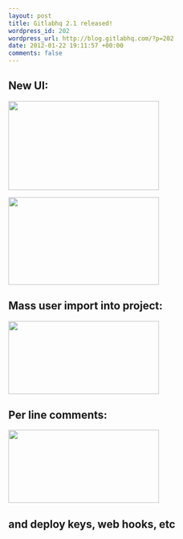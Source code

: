 ```yaml
--- 
layout: post
title: Gitlabhq 2.1 released!
wordpress_id: 202
wordpress_url: http://blog.gitlabhq.com/?p=202
date: 2012-01-22 19:11:57 +00:00
comments: false
---
```

<h2>New UI:</h2>
<a href="http://blog.gitlabhq.com/wp-content/uploads/2012/01/code_browse.png"><img src="http://blog.gitlabhq.com/wp-content/uploads/2012/01/code_browse-300x177.png" alt="" title="code_browse" width="300" height="177" class="alignleft size-medium wp-image-203" /></a>


<a href="http://blog.gitlabhq.com/wp-content/uploads/2012/01/repo1.png"><img src="http://blog.gitlabhq.com/wp-content/uploads/2012/01/repo1-300x174.png" alt="" title="repo" width="300" height="174" class="alignleft size-medium wp-image-205" /></a>

<h2>Mass user import into project:</h2>
<a href="http://blog.gitlabhq.com/wp-content/uploads/2012/01/bulk_team_add.png"><img src="http://blog.gitlabhq.com/wp-content/uploads/2012/01/bulk_team_add-300x145.png" alt="" title="bulk_team_add" width="300" height="145" class="alignleft size-medium wp-image-206" /></a>

<h2>Per line comments:</h2>
<a href="http://blog.gitlabhq.com/wp-content/uploads/2012/01/1328709.png"><img src="http://blog.gitlabhq.com/wp-content/uploads/2012/01/1328709-300x145.png" alt="" title="1328709" width="300" height="145" class="alignleft size-medium wp-image-207" /></a>


<h2>and deploy keys, web hooks, etc</h2>
